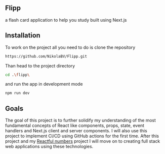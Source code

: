 ## Flipp

a flash card application to help you study built using Next.js

## Installation

To work on the project all you need to do is clone the repository

```bash
https://github.com/NikolaBV/Flipp.git
```

Than head to the project directory

```bash
cd .\flipp\
```

and run the app in development mode

```bash
npm run dev
```

## Goals

The goal of this project is to further solidify my understanding of the most fundamental concepts of React
like components, props, state, event handlers and Next.js client and server components. I will also use
this project to implement CI/CD using GitHub actions for the first time. After this project and my
[Reactful numbers](https://github.com/NikolaBV/Reactful-numbers) project I will move on to creating
full stack web applications using these technologies.
